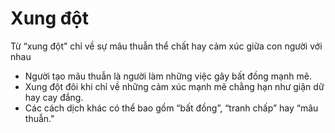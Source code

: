 # Xung đột

Từ “xung đột” chỉ về sự mâu thuẫn thể chất hay cảm xúc giữa con người với nhau
- Người tạo mâu thuẫn là người làm những việc gây bất đồng mạnh mẽ. 
- Xung đột đôi khi chỉ về những cảm xúc mạnh mẽ chằng hạn như giận dữ hay cay đắng. 
- Các cách dịch khác có thể bao gồm “bất đồng”, “tranh chấp” hay “mâu thuẫn."

